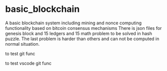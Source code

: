 # basic_blockchain
A basic blockchain system including mining and nonce computing functionality based on bitcoin consensus mechanisms
There is json files for genesis block and 15 ledgers and 15 math problem to be solved in hash puzzle. The last problem is harder than others and can not be computed in
normal situation.


to test git func

to test vscode git func
